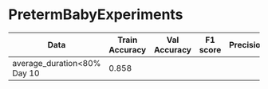 # PretermBabyExperiments

| Data | Train Accuracy | Val Accuracy| F1 score | Precision | Recall | Model | Remarks | Features |
| --- | --- | --- | --- | --- | --- | --- | --- | --- |
| average_duration<80% Day 10 | 0.858  |  | | | | Logistic Regression| |  |
